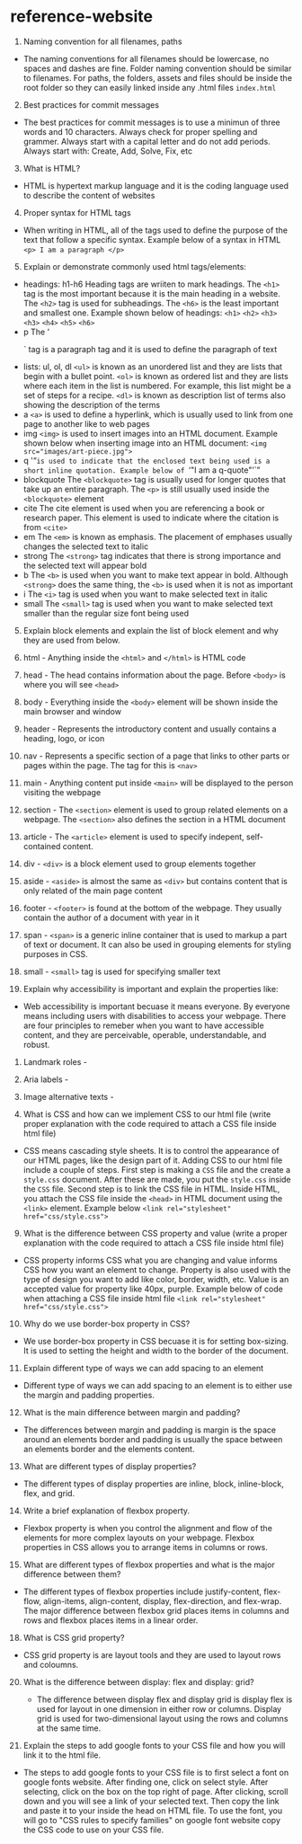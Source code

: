 # reference-website
1. Naming convention for all filenames, paths
- The naming conventions for all filenames should be lowercase, no spaces and dashes are fine. Folder naming convention should be similar to filenames. For paths, the folders, assets and files should be inside the root folder so they can easily linked inside any .html files
    `index.html`

2. Best practices for commit messages
- The best practices for commit messages is to use a minimun of three words and 10 characters. Always check for proper spelling and grammer. Always start with a capital letter and do not add periods. Always start with: Create, Add, Solve, Fix, etc

3. What is HTML?
- HTML is hypertext markup language and it is the coding language used to describe the content of websites

4. Proper syntax for HTML tags
- When writing in HTML, all of the tags used to define the purpose of the text that follow a specific syntax. Example below of a syntax in HTML
    `<p> I am a paragraph </p>`

5. Explain or demonstrate commonly used html tags/elements:

- headings: h1-h6
    Heading tags are wriiten to mark headings. The `<h1>` tag is the most important because it is the main heading in a website. The `<h2>` tag is used for subheadings. The `<h6>` is the least important and smallest one. Example shown below of headings:
    `<h1>` `<h2>` `<h3>` `<h3>` `<h4>` `<h5>` `<h6>`
- p
    The '<p>` tag is a paragraph tag and it is used to define the paragraph of text
- lists: ul, ol, dl
    `<ul>` is known as an unordered list and they are lists that begin with a bullet point. `<ol>` is known as ordered list and they are lists where each item in the list is numbered. For example, this list might be a set of steps for a recipe. `<dl>` is known as description list of terms also showing the description of the terms 
- a 
    `<a>` is used to define a hyperlink, which is usually used to link from one page to another like to web pages
- img
    `<img>` is used to insert images into an HTML document. Example shown below when inserting image into an HTML document:
    `<img src="images/art-piece.jpg">`
- q
    '<q>` is used to indicate that the enclosed text being used is a short inline quotation. Example below of 
    `<q>"I am a q-quote"</q>`
- blockquote
    The `<blockquote>` tag is usually used for longer quotes that take up an entire paragraph. The `<p>` is still usually used inside the `<blockquote>` element
- cite
    The cite element is used when you are referencing a book or research paper. This element is used to indicate where the citation is from `<cite>`
- em
    The `<em>` is known as emphasis. The placement of emphases usually changes the selected text to italic
- strong
    The `<strong>` tag indicates that there is strong importance and the selected text will appear bold
- b
    The `<b>` is used when you want to make text appear in bold. Although `<strong>` does the same thing, the `<b>` is used when it is not as important
- i
    The `<i>` tag is used when you want to make selected text in italic
- small
    The `<small>` tag is used when you want to make selected text smaller than the regular size font being used

5. Explain block elements and explain the list of block element and why they are used from below.
1. html - Anything inside the `<html>` and `</html>` is HTML code
2. head - The head contains information about the page. Before `<body>` is where you will see `<head>`
3. body - Everything inside the `<body>` element will be shown inside the main browser and window
4. header - Represents the introductory content and usually contains a heading, logo, or icon
5. nav - Represents a specific section of a page that links to other parts or pages within the page. The tag for this is `<nav>`
6. main - Anything content put inside `<main>` will be displayed to the person visiting the webpage
7. section - The `<section>` element is used to group related elements on a webpage. The `<section>` also defines the section in a HTML document
8. article - The `<article>` element is used to specify indepent, self-contained content.
9. div - `<div>` is a block element used to group elements together
10. aside - `<aside>` is almost the same as `<div>` but contains content that is only related of the main page content
11. footer - `<footer>` is found at the bottom of the webpage. They usually contain the author of a document with year in it
12. span - `<span>` is a generic inline container that is used to markup a part of text or document. It can also be used in grouping elements for styling purposes in CSS. 
13. small - `<small>` tag is used for specifying smaller text 

7. Explain why accessibility is important and explain the properties like:
- Web accessibility is important becuase it means everyone. By everyone means including users with disabilities to access your webpage. There are four principles to remeber when you want to have accessible content, and they are perceivable, operable, understandable, and robust. 
1. Landmark roles - 
2. Aria labels - 
3. Image alternative texts - 

8. What is CSS and how can we implement CSS to our html file (write proper explanation with the code required to attach a CSS file inside html file)
- CSS means cascading style sheets. It is to control the appearance of our HTML pages, like the design part of it. Adding CSS to our html file include a couple of steps. First step is making a `CSS` file and the create a `style.css` document. After these are made, you put the `style.css` inside the `CSS` file. Second step is to link the CSS file in HTML. Inside HTML, you attach the CSS file inside the `<head>` in HTML document using the `<link>` element. Example below
`<link rel="stylesheet" href="css/style.css">`

9. What is the difference between CSS property and value (write a proper explanation with the code required to attach a CSS file inside html file)
- CSS property informs CSS what you are changing and value informs CSS how you want an element to change. Property is also used with the type of design you want to add like color, border, width, etc. Value is an accepted value for property like 40px, purple. Example below of code when attaching a CSS file inside html file
`<link rel="stylesheet" href="css/style.css">`

10. Why do we use border-box property in CSS?
- We use border-box property in CSS becuase it is for setting box-sizing. It is used to setting the height and width to the border of the document.

11. Explain different type of ways we can add spacing to an element
- Different type of ways we can add spacing to an element is to either use the margin and padding properties. 

12. What is the main difference between margin and padding?
- The differences between margin and padding is margin is the space around an elements border and padding is usually the space between an elements border and the elements content.

13. What are different types of display properties?
- The different types of display properties are inline, block, inline-block, flex, and grid.

14. Write a brief explanation of flexbox property.
- Flexbox property is when you control the alignment and flow of the elements for more complex layouts on your webpage. Flexbox properties in CSS allows you to arrange items in columns or rows.

15. What are different types of flexbox properties and what is the major difference between them?
- The different types of flexbox properties include justify-content, flex-flow, align-items, align-content, display, flex-direction, and flex-wrap. The major difference between flexbox grid places items in columns and rows and flexbox places items in a linear order.

18. What is CSS grid property?
- CSS grid property is are layout tools and they are used to layout rows and coloumns.

20. What is the difference between display: flex and display: grid?
    - The difference between display flex and display grid is display flex is used for layout in one dimension in either row or columns. Display grid is used for two-dimensional layout using the rows and columns at the same time.

25. Explain the steps to add google fonts to your CSS file and how you will link it to the html file.
- The steps to add google fonts to your CSS file is to first select a font on google fonts website. After finding one, click on select style. After selecting, click on the box on the top right of page. After clicking, scroll down and you will see a link of your selected text. Then copy the link and paste it to your inside the head on HTML file. To use the font, you will go to "CSS rules to specify families" on google font website copy the CSS code to use on your CSS file.

